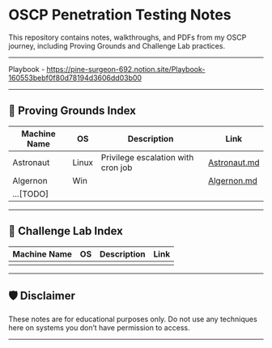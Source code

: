 # OSCP Penetration Testing Notes

This repository contains notes, walkthroughs, and PDFs from my OSCP journey, including Proving Grounds and Challenge Lab practices.

---

Playbook - https://pine-surgeon-692.notion.site/Playbook-160553bebf0f80d78194d3606dd03b00

---

## 📘 Proving Grounds Index

| Machine Name | OS     | Description                        | Link                                |
|--------------|--------|------------------------------------|-------------------------------------|
| Astronaut    | Linux  | Privilege escalation with cron job | [Astronaut.md](/Astronaut/Linux%20-%20Astronaut%20176553bebf0f802bb423dc7c3b6c9915.md) |
| Algernon     | Win  |  | [Algernon.md](/Algernon/Win%20-%20Algernon%2018c553bebf0f8089a5d1dcd9cf192fa1.md) | 
| ...[TODO]| | | |


---

## 📘 Challenge Lab Index

| Machine Name | OS     | Description                        | Link                                |
|--------------|--------|------------------------------------|-------------------------------------|
|   |   |   |   |

---

## 🛡️ Disclaimer

These notes are for educational purposes only. Do not use any techniques here on systems you don’t have permission to access.

---
